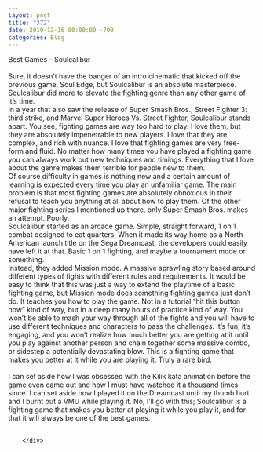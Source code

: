 ```yaml
---
layout: post
title: "372"
date: 2019-12-16 00:00:00 -700
categories: Blog
---
```


<div class="blog-content">
				<div class="paragraph"><span><span>Best Games - Soulcalibur</span></span><br><span></span><br><span><span>Sure, it doesn&rsquo;t have the banger of an intro cinematic that kicked off the previous game, Soul Edge, but Soulcalibur is an absolute masterpiece. Soulcalibur did more to elevate the fighting genre than any other game of it&rsquo;s time.&nbsp;</span></span><br><span></span><span><span>In a year that also saw the release of Super Smash Bros., Street Fighter 3: third strike, and Marvel Super Heroes Vs. Street Fighter, Soulcalibur stands apart. You see, fighting games are way too hard to play. I love them, but they are absolutely impenetrable to new players. I love that they are complex, and rich with nuance. I love that fighting games are very free-form&nbsp;and fluid. No matter how many times you have played a fighting game you can always work out new techniques and timings. Everything that I love about the genre makes them terrible for people new to them.</span></span><br><span></span><span><span>Of course difficulty in games is nothing new and a certain amount of learning is expected every time&nbsp;you play an unfamiliar game. The main problem is that most fighting games are absolutely obnoxious in their refusal to teach you anything at all about how to play them. Of the other major fighting series I mentioned up there, only Super Smash Bros. makes an attempt. Poorly.</span></span><br><span></span><span><span>Soulcalibur started as an arcade game. Simple, straight forward, 1 on 1 combat designed to eat quarters. When it made its way home as a North American launch title on the Sega Dreamcast, the developers could easily have left it at that. Basic 1 on 1 fighting, and maybe a tournament mode or something.</span></span><br><span></span><span><span>Instead, they added Mission mode. A massive sprawling story based around different types of fights with different rules and requirements. It would be easy to think that this was just a way to extend the playtime of a basic fighting game, but Mission mode does something fighting games just don&rsquo;t do. It teaches you how to play the game. Not in a tutorial &ldquo;hit this button now&rdquo; kind of way, but in a deep many hours of practice kind of way. You won&rsquo;t be able to mash your way through all of the fights and you will have to use different techniques and characters to pass the challenges. It&rsquo;s fun, it&rsquo;s engaging, and you won&rsquo;t realize how much better you are getting at it until you play against another person and chain together some massive combo, or sidestep a potentially devastating blow. This is a fighting game that makes you better at it while you are playing it. Truly a rare bird.</span></span><br><span></span><br><span><span>I can set aside how I was obsessed with the Kilik kata animation before the game even came out and how I must have watched it a thousand times since. I can set aside how I played it on the Dreamcast until my thumb hurt and I burnt out a VMU while playing it. No, I&rsquo;ll go with this; Soulcalibur is a fighting game that makes you better at playing it while you play it, and for that it will always be one of the best games.</span></span><br><span></span><br></div>

		</div>
        